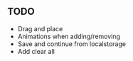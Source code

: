 ## TODO

-   Drag and place
-   Animations when adding/removing
-   Save and continue from localstorage
-   Add clear all

